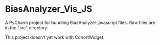 # BiasAnalyzer_Vis_JS
A PyCharm project for bundling BiasAnalyzer javascript files. Raw files are in the "src" directory.

This project doesn't yet work with CohortWidget.
